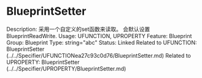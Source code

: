 # BlueprintSetter

Description: 采用一个自定义的set函数来读取。
会默认设置BlueprintReadWrite.
Usage: UFUNCTION, UPROPERTY
Feature: Blueprint
Group: Blueprint
Type: string="abc"
Status: Linked
Related to UFUNCTION: BlueprintSetter (../../Specifier/UFUNCTIONea27c93c0d76/BlueprintSetter.md)
Related to UPROPERTY: BlueprintSetter (../../Specifier/UPROPERTY/BlueprintSetter.md)